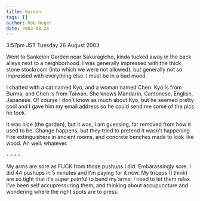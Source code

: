 ```yaml
---
title: Garden
tags: []
author: Rob Nugen
date: 2003-08-26
---
```


<p class=date>3:57pm JST Tuesday 26 August 2003</p>

<p>Went to Sankeien Garden near Sakuragicho, kinda tucked away in the
back alleys next to a neighborhood.  I was generally impressed with
the thick stone stockroom (into which we were not allowed), but
generally not so impressed with everything else.  I must be in a bad
mood.</p>

<p>I chatted with a cat named Kyo, and a woman named Chen.  Kyo is
from Burma, and Chen is from Taiwan.  She knows Mandarin, Cantonese,
English, Japanese.  Of course I don't know as much about Kyo, but he
seemed pretty cool and I gave him my email address so he could send me
some of the pics he took.</p>

<p>It was nice (the garden), but it was, I am guessing, far removed
from how it used to be.  Change happens, but they tried to pretend it
wasn't happening.  Fire extinguishers in ancient rooms, and concrete
benches made to look like wood.  Ah well.  whatever.</p>

<p>- - - -</p>

<p>My arms are sore as FUCK from those pushups I did.  Embarassingly
sore.  I did 44 pushups in 5 minutes and I'm paying for it now.  My
triceps (I think) are so tight that it's super painful to bend my
arms; I need to let them relax.  I've been self accupressuring them,
and thinking about accupuncture and wondering where the right spots
are to press.</p>
